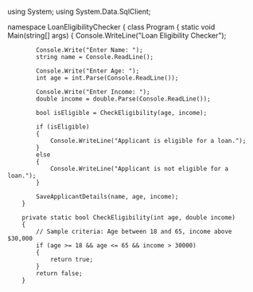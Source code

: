 using System;
using System.Data.SqlClient;

namespace LoanEligibilityChecker
{
    class Program
    {
        static void Main(string[] args)
        {
            Console.WriteLine("Loan Eligibility Checker");

            Console.Write("Enter Name: ");
            string name = Console.ReadLine();

            Console.Write("Enter Age: ");
            int age = int.Parse(Console.ReadLine());

            Console.Write("Enter Income: ");
            double income = double.Parse(Console.ReadLine());

            bool isEligible = CheckEligibility(age, income);

            if (isEligible)
            {
                Console.WriteLine("Applicant is eligible for a loan.");
            }
            else
            {
                Console.WriteLine("Applicant is not eligible for a loan.");
            }

            SaveApplicantDetails(name, age, income);
        }

        private static bool CheckEligibility(int age, double income)
        {
            // Sample criteria: Age between 18 and 65, income above $30,000
            if (age >= 18 && age <= 65 && income > 30000)
            {
                return true;
            }
            return false;
        }

